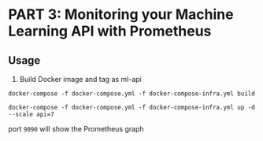 # PART 3: Monitoring your Machine Learning API with Prometheus

## Usage

1. Build Docker image and tag as ml-api

```
docker-compose -f docker-compose.yml -f docker-compose-infra.yml build
```


```
docker-compose -f docker-compose.yml -f docker-compose-infra.yml up -d --scale api=7
```


port `9090` will show the Prometheus graph